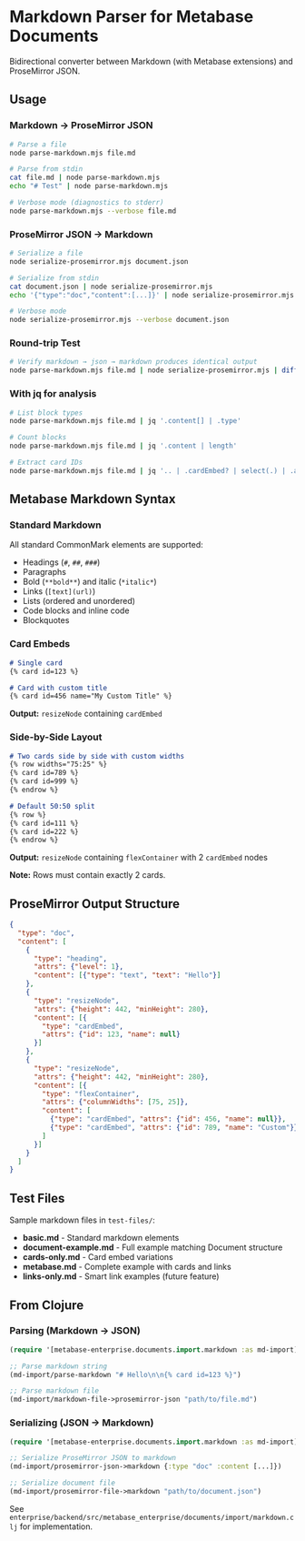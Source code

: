 # Markdown Parser for Metabase Documents

Bidirectional converter between Markdown (with Metabase extensions) and ProseMirror JSON.

## Usage

### Markdown → ProseMirror JSON

```bash
# Parse a file
node parse-markdown.mjs file.md

# Parse from stdin
cat file.md | node parse-markdown.mjs
echo "# Test" | node parse-markdown.mjs

# Verbose mode (diagnostics to stderr)
node parse-markdown.mjs --verbose file.md
```

### ProseMirror JSON → Markdown

```bash
# Serialize a file
node serialize-prosemirror.mjs document.json

# Serialize from stdin
cat document.json | node serialize-prosemirror.mjs
echo '{"type":"doc","content":[...]}' | node serialize-prosemirror.mjs

# Verbose mode
node serialize-prosemirror.mjs --verbose document.json
```

### Round-trip Test

```bash
# Verify markdown → json → markdown produces identical output
node parse-markdown.mjs file.md | node serialize-prosemirror.mjs | diff - file.md
```

### With jq for analysis

```bash
# List block types
node parse-markdown.mjs file.md | jq '.content[] | .type'

# Count blocks
node parse-markdown.mjs file.md | jq '.content | length'

# Extract card IDs
node parse-markdown.mjs file.md | jq '.. | .cardEmbed? | select(.) | .attrs.id'
```

## Metabase Markdown Syntax

### Standard Markdown

All standard CommonMark elements are supported:
- Headings (`#`, `##`, `###`)
- Paragraphs
- Bold (`**bold**`) and italic (`*italic*`)
- Links (`[text](url)`)
- Lists (ordered and unordered)
- Code blocks and inline code
- Blockquotes

### Card Embeds

```markdown
# Single card
{% card id=123 %}

# Card with custom title
{% card id=456 name="My Custom Title" %}
```

**Output:** `resizeNode` containing `cardEmbed`

### Side-by-Side Layout

```markdown
# Two cards side by side with custom widths
{% row widths="75:25" %}
{% card id=789 %}
{% card id=999 %}
{% endrow %}

# Default 50:50 split
{% row %}
{% card id=111 %}
{% card id=222 %}
{% endrow %}
```

**Output:** `resizeNode` containing `flexContainer` with 2 `cardEmbed` nodes

**Note:** Rows must contain exactly 2 cards.

## ProseMirror Output Structure

```json
{
  "type": "doc",
  "content": [
    {
      "type": "heading",
      "attrs": {"level": 1},
      "content": [{"type": "text", "text": "Hello"}]
    },
    {
      "type": "resizeNode",
      "attrs": {"height": 442, "minHeight": 280},
      "content": [{
        "type": "cardEmbed",
        "attrs": {"id": 123, "name": null}
      }]
    },
    {
      "type": "resizeNode",
      "attrs": {"height": 442, "minHeight": 280},
      "content": [{
        "type": "flexContainer",
        "attrs": {"columnWidths": [75, 25]},
        "content": [
          {"type": "cardEmbed", "attrs": {"id": 456, "name": null}},
          {"type": "cardEmbed", "attrs": {"id": 789, "name": "Custom"}}
        ]
      }]
    }
  ]
}
```

## Test Files

Sample markdown files in `test-files/`:

- **basic.md** - Standard markdown elements
- **document-example.md** - Full example matching Document structure
- **cards-only.md** - Card embed variations
- **metabase.md** - Complete example with cards and links
- **links-only.md** - Smart link examples (future feature)

## From Clojure

### Parsing (Markdown → JSON)

```clojure
(require '[metabase-enterprise.documents.import.markdown :as md-import])

;; Parse markdown string
(md-import/parse-markdown "# Hello\n\n{% card id=123 %}")

;; Parse markdown file
(md-import/markdown-file->prosemirror-json "path/to/file.md")
```

### Serializing (JSON → Markdown)

```clojure
(require '[metabase-enterprise.documents.import.markdown :as md-import])

;; Serialize ProseMirror JSON to markdown
(md-import/prosemirror-json->markdown {:type "doc" :content [...]})

;; Serialize document file
(md-import/prosemirror-file->markdown "path/to/document.json")
```

See `enterprise/backend/src/metabase_enterprise/documents/import/markdown.clj` for implementation.
